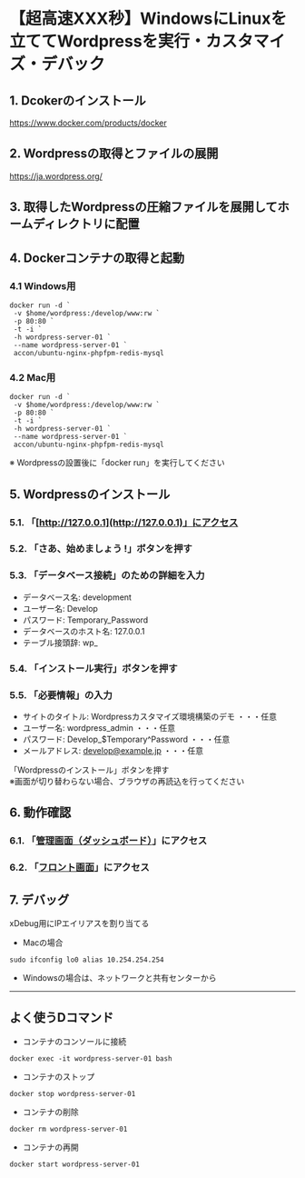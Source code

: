 # 【超高速XXX秒】WindowsにLinuxを立ててWordpressを実行・カスタマイズ・デバック

## 1. Dcokerのインストール
https://www.docker.com/products/docker

## 2. Wordpressの取得とファイルの展開
https://ja.wordpress.org/

## 3. 取得したWordpressの圧縮ファイルを展開してホームディレクトリに配置

## 4. Dockerコンテナの取得と起動

### 4.1 Windows用
```bash: Windows
docker run -d `
 -v $home/wordpress:/develop/www:rw `
 -p 80:80 `
 -t -i `
 -h wordpress-server-01 `
 --name wordpress-server-01 `
 accon/ubuntu-nginx-phpfpm-redis-mysql
```

### 4.2 Mac用
```bash: Windows
docker run -d `
 -v $home/wordpress:/develop/www:rw `
 -p 80:80 `
 -t -i `
 -h wordpress-server-01 `
 --name wordpress-server-01 `
 accon/ubuntu-nginx-phpfpm-redis-mysql
```


※ Wordpressの設置後に「docker run」を実行してください

## 5. Wordpressのインストール

### 5.1. 「[http://127.0.0.1](http://127.0.0.1)」にアクセス

### 5.2. 「さあ、始めましょう !」ボタンを押す

### 5.3. 「データベース接続」のための詳細を入力

* データベース名: development
* ユーザー名: Develop
* パスワード: Temporary_Password
* データベースのホスト名: 127.0.0.1
* テーブル接頭辞: wp_

### 5.4. 「インストール実行」ボタンを押す

### 5.5. 「必要情報」の入力

* サイトのタイトル: Wordpressカスタマイズ環境構築のデモ ・・・任意
* ユーザー名: wordpress_admin ・・・任意
* パスワード: Develop_$Temporary^Password ・・・任意
* メールアドレス: develop@example.jp ・・・任意

「Wordpressのインストール」ボタンを押す  
※画面が切り替わらない場合、ブラウザの再読込を行ってください

## 6. 動作確認

### 6.1. 「[管理画面（ダッシュボード）](http://127.0.0.1/wp-admin/)」にアクセス

### 6.2. 「[フロント画面](http://127.0.0.1)」にアクセス

## 7. デバッグ

xDebug用にIPエイリアスを割り当てる

* Macの場合
```
sudo ifconfig lo0 alias 10.254.254.254
```

* Windowsの場合は、ネットワークと共有センターから

-----

## よく使うDコマンド

* コンテナのコンソールに接続
```bash:
docker exec -it wordpress-server-01 bash
```

* コンテナのストップ
```bash:
docker stop wordpress-server-01
```

* コンテナの削除
```bash:
docker rm wordpress-server-01
```

* コンテナの再開
```bash:
docker start wordpress-server-01
```
